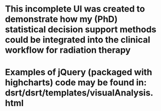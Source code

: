 # This incomplete UI was created to demonstrate how my (PhD) statistical decision support methods could be integrated into the clinical workflow for radiation therapy

# Examples of jQuery (packaged with highcharts) code may be found in: dsrt/dsrt/templates/visualAnalysis.html
